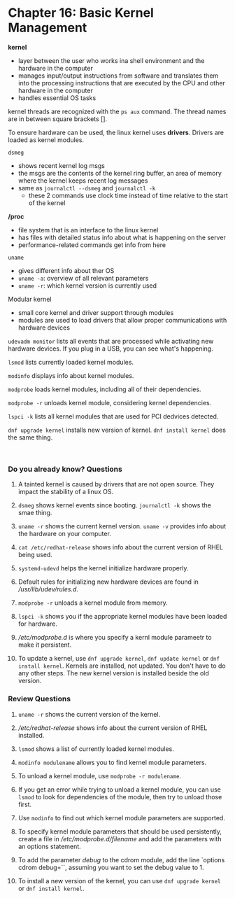 # Chapter 16: Basic Kernel Management

**kernel**
- layer between the user who works ina  shell environment and the hardware in the computer
- manages input/output instructions from software and translates them into the processing instructions that are executed by the CPU and other hardware in the computer
- handles essential OS tasks

kernel threads are recognized with the `ps aux` command. The thread names are in between square brackets []. 

To ensure hardware can be used, the linux kernel uses **drivers**. Drivers are loaded as kernel modules. 

`dsmeg`
- shows recent kernel log msgs
- the msgs are the contents of the kernel ring buffer, an area of memory where the kernel keeps recent log messages
- same as `journalctl --dsmeg` and `journalctl -k`
  - these 2 commands use clock time instead of time relative to the start of the kernel

**/proc** 
- file system that is an interface to the linux kernel 
- has files with detailed status info about what is happening on the server
- performance-related commands get info from here

`uname`
- gives different info about ther OS
- `uname -a`: overview of all relevant parameters
- `uname -r`: which kernel version is currently used

Modular kernel
- small core kernel and driver support through modules
- modules are used to load drivers that allow proper communications with hardware devices

`udevadm monitor` lists all events that are processed while activating new hardware devices. If you plug in a USB, you can see what's happening.

`lsmod` lists currently loaded kernel modules.

`modinfo` displays info about kernel modules.

`modprobe` loads kernel modules, including all of their dependencies.

`modprobe -r` unloads kernel module, considering kernel dependencies.

`lspci -k` lists all kernel modules that are used for PCI dedvices detected.

`dnf upgrade kernel` installs new version of kernel. `dnf install kernel` does the same thing.

<br />

### Do you already know? Questions

1. A tainted kernel is caused by drivers that are not open source. They impact the stability of a linux OS.

2. `dsmeg` shows kernel events since booting. `journalctl -k` shows the smae thing.

3. `uname -r` shows the current kernel version. `uname -v` provides info about the hardware on your computer.

4. `cat /etc/redhat-release` shows info about the current version of RHEL being used. 

5. `systemd-udevd` helps the kernel initialize hardware properly.

6. Default rules for initializing new hardware devices are found in */usr/lib/udev/rules.d*.

7. `modprobe -r` unloads a kernel module from memory.

8. `lspci -k` shows you if the appropriate kernel modules have been loaded for hardware. 

9. */etc/modprobe.d* is where you specify a kernl module parameetr to make it persistent.

10. To update a kernel, use `dnf upgrade kernel`, `dnf update kernel` or `dnf install kernel`. Kernels are installed, not updated. You don't have to do any other steps. The new kernel version is installed beside the old version.


### Review Questions

1. `uname -r` shows the current version of the kernel.

2. */etc/redhat-release* shows info about the current version of RHEL installed. 

3. `lsmod` shows a list of currently loaded kernel modules. 

4. `modinfo modulename` allows you to find kernel module parameters.

5. To unload a kernel module, use `modprobe -r modulename`.

6. If you get an error while trying to unload a kernel module, you can use `lsmod` to look for dependencies of the module, then try to unload those first. 

7. Use `modinfo` to find out which kernel module parameters are supported.

8. To specify kernel module parameters that should be used persistently, create a file in */etc/modprobe.d/filename* and add the parameters with an options statement.

9. To add the parameter *debug* to the cdrom module, add the line `options cdrom debug=``, assuming you want to set the debug value to 1. 

10. To install a new version of the kernel, you can use `dnf upgrade kernel` or `dnf install kernel`.
